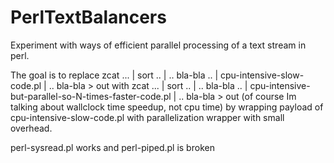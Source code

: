 PerlTextBalancers
=================

Experiment with ways of efficient parallel processing of a text stream in perl.

The goal is to replace
   zcat ... | sort .. | .. bla-bla .. | cpu-intensive-slow-code.pl | .. bla-bla > out
with
   zcat ... | sort .. | .. bla-bla .. | cpu-intensive-but-parallel-so-N-times-faster-code.pl | .. bla-bla > out
(of course Im talking about wallclock time speedup, not cpu time)
by wrapping payload of cpu-intensive-slow-code.pl with parallelization wrapper with small overhead.

perl-sysread.pl works
and perl-piped.pl is broken

